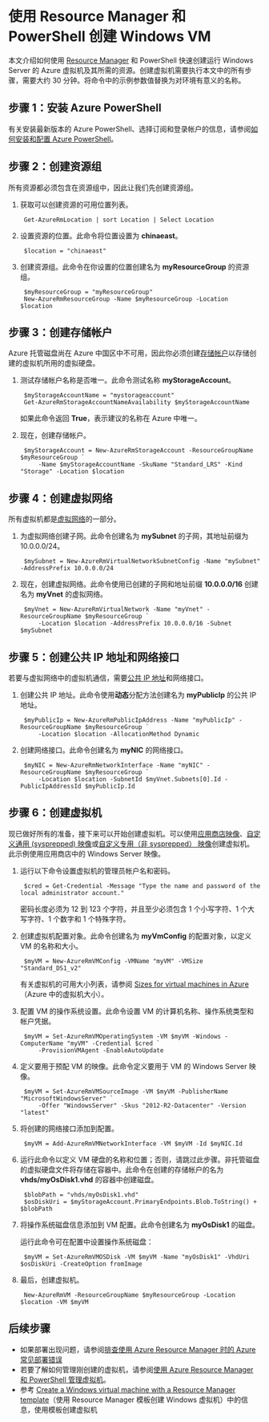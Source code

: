 <properties
    pageTitle="使用 PowerShell 创建 Azure VM | Azure"
    description="使用 Azure PowerShell 和 Azure Resource Manager 轻松创建运行 Windows Server 的 VM。"
    services="virtual-machines-windows"
    documentationcenter=""
    author="davidmu1"
    manager="timlt"
    editor=""
    tags="azure-resource-manager" />
<tags 
    ms.assetid="14fe9ca9-e228-4d3b-a5d8-3101e9478f6e"
    ms.service="virtual-machines-windows"
    ms.topic="get-started-article"
    ms.date="02/14/2017"
    wacn.date="03/20/2017"
    ms.author="davidmu" />

# 使用 Resource Manager 和 PowerShell 创建 Windows VM

本文介绍如何使用 [Resource Manager](/documentation/articles/resource-group-overview/) 和 PowerShell 快速创建运行 Windows Server 的 Azure 虚拟机及其所需的资源。创建虚拟机需要执行本文中的所有步骤，需要大约 30 分钟。将命令中的示例参数值替换为对环境有意义的名称。

## 步骤 1：安装 Azure PowerShell

有关安装最新版本的 Azure PowerShell、选择订阅和登录帐户的信息，请参阅[如何安装和配置 Azure PowerShell](https://docs.microsoft.com/powershell/azureps-cmdlets-docs)。

## 步骤 2：创建资源组

所有资源都必须包含在资源组中，因此让我们先创建资源组。

1. 获取可以创建资源的可用位置列表。

        Get-AzureRmLocation | sort Location | Select Location

2. 设置资源的位置。此命令将位置设置为 **chinaeast**。

        $location = "chinaeast"

3. 创建资源组。此命令在你设置的位置创建名为 **myResourceGroup** 的资源组。

        $myResourceGroup = "myResourceGroup"
        New-AzureRmResourceGroup -Name $myResourceGroup -Location $location

## 步骤 3：创建存储帐户

Azure 托管磁盘尚在 Azure 中国区中不可用，因此你必须创建[存储帐户](/documentation/articles/storage-introduction/)以存储创建的虚拟机所用的虚拟硬盘。

1. 测试存储帐户名称是否唯一。此命令测试名称 **myStorageAccount**。

        $myStorageAccountName = "mystorageaccount"
        Get-AzureRmStorageAccountNameAvailability $myStorageAccountName

    如果此命令返回 **True**，表示建议的名称在 Azure 中唯一。

2. 现在，创建存储帐户。

        $myStorageAccount = New-AzureRmStorageAccount -ResourceGroupName $myResourceGroup `
            -Name $myStorageAccountName -SkuName "Standard_LRS" -Kind "Storage" -Location $location

## 步骤 4：创建虚拟网络

所有虚拟机都是[虚拟网络](/documentation/articles/virtual-networks-overview/)的一部分。

1. 为虚拟网络创建子网。此命令创建名为 **mySubnet** 的子网，其地址前缀为 10.0.0.0/24。

        $mySubnet = New-AzureRmVirtualNetworkSubnetConfig -Name "mySubnet" -AddressPrefix 10.0.0.0/24

2. 现在，创建虚拟网络。此命令使用已创建的子网和地址前缀 **10.0.0.0/16** 创建名为 **myVnet** 的虚拟网络。

        $myVnet = New-AzureRmVirtualNetwork -Name "myVnet" -ResourceGroupName $myResourceGroup `
            -Location $location -AddressPrefix 10.0.0.0/16 -Subnet $mySubnet

## 步骤 5：创建公共 IP 地址和网络接口

若要与虚拟网络中的虚拟机通信，需要[公共 IP 地址](/documentation/articles/virtual-network-ip-addresses-overview-arm/)和网络接口。

1. 创建公共 IP 地址。此命令使用**动态**分配方法创建名为 **myPublicIp** 的公共 IP 地址。

        $myPublicIp = New-AzureRmPublicIpAddress -Name "myPublicIp" -ResourceGroupName $myResourceGroup `
            -Location $location -AllocationMethod Dynamic

2. 创建网络接口。此命令创建名为 **myNIC** 的网络接口。

        $myNIC = New-AzureRmNetworkInterface -Name "myNIC" -ResourceGroupName $myResourceGroup `
            -Location $location -SubnetId $myVnet.Subnets[0].Id -PublicIpAddressId $myPublicIp.Id

## 步骤 6：创建虚拟机

现已做好所有的准备，接下来可以开始创建虚拟机。可以使用[应用商店映像](/documentation/articles/virtual-machines-windows-cli-ps-findimage/)、[自定义通用 (sysprepped) 映像](/documentation/articles/virtual-machines-windows-create-vm-generalized/)或[自定义专用（非 sysprepped） 映像](/documentation/articles/virtual-machines-windows-create-vm-specialized/)创建虚拟机。此示例使用应用商店中的 Windows Server 映像。

1. 运行以下命令设置虚拟机的管理员帐户名和密码。

        $cred = Get-Credential -Message "Type the name and password of the local administrator account."

    密码长度必须为 12 到 123 个字符，并且至少必须包含 1 个小写字符、1 个大写字符、1 个数字和 1 个特殊字符。

2. 创建虚拟机配置对象。此命令创建名为 **myVmConfig** 的配置对象，以定义 VM 的名称和大小。

        $myVM = New-AzureRmVMConfig -VMName "myVM" -VMSize "Standard_DS1_v2"

    有关虚拟机的可用大小列表，请参阅 [Sizes for virtual machines in Azure](/documentation/articles/virtual-machines-windows-sizes/)（Azure 中的虚拟机大小）。

3. 配置 VM 的操作系统设置。此命令设置 VM 的计算机名称、操作系统类型和帐户凭据。

        $myVM = Set-AzureRmVMOperatingSystem -VM $myVM -Windows -ComputerName "myVM" -Credential $cred `
            -ProvisionVMAgent -EnableAutoUpdate

4. 定义要用于预配 VM 的映像。此命令定义要用于 VM 的 Windows Server 映像。

        $myVM = Set-AzureRmVMSourceImage -VM $myVM -PublisherName "MicrosoftWindowsServer" `
            -Offer "WindowsServer" -Skus "2012-R2-Datacenter" -Version "latest"

5. 将创建的网络接口添加到配置。

        $myVM = Add-AzureRmVMNetworkInterface -VM $myVM -Id $myNIC.Id

6. 运行此命令以定义 VM 硬盘的名称和位置；否则，请跳过此步骤。非托管磁盘的虚拟硬盘文件将存储在容器中。此命令在创建的存储帐户的名为 **vhds/myOsDisk1.vhd** 的容器中创建磁盘。

        $blobPath = "vhds/myOsDisk1.vhd"
        $osDiskUri = $myStorageAccount.PrimaryEndpoints.Blob.ToString() + $blobPath

7. 将操作系统磁盘信息添加到 VM 配置。此命令创建名为 **myOsDisk1** 的磁盘。
   
    运行此命令可在配置中设置操作系统磁盘：

        $myVM = Set-AzureRmVMOSDisk -VM $myVM -Name "myOsDisk1" -VhdUri $osDiskUri -CreateOption fromImage

8. 最后，创建虚拟机。

        New-AzureRmVM -ResourceGroupName $myResourceGroup -Location $location -VM $myVM

## 后续步骤

* 如果部署出现问题，请参阅[排查使用 Azure Resource Manager 时的 Azure 常见部署错误](/documentation/articles/resource-manager-common-deployment-errors/)
* 若要了解如何管理刚创建的虚拟机，请参阅[使用 Azure Resource Manager 和 PowerShell 管理虚拟机](/documentation/articles/virtual-machines-windows-ps-manage/)。
* 参考 [Create a Windows virtual machine with a Resource Manager template](/documentation/articles/virtual-machines-windows-ps-template/)（使用 Resource Manager 模板创建 Windows 虚拟机）中的信息，使用模板创建虚拟机

<!---HONumber=Mooncake_0313_2017-->
<!--Update_Description: wording update-->